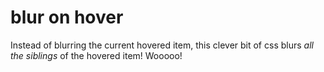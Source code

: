# blur on hover

Instead of blurring the current hovered item, this clever bit of css blurs *all the siblings* of the hovered item! Wooooo!
